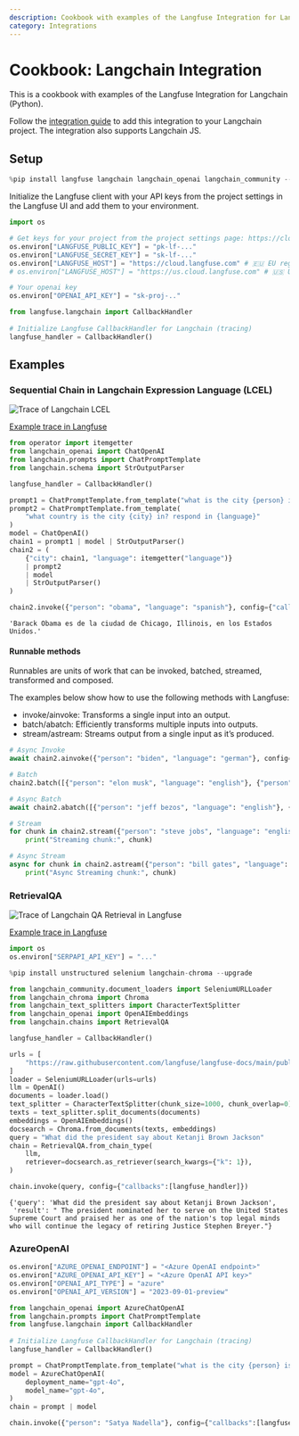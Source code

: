 ```yaml
---
description: Cookbook with examples of the Langfuse Integration for Langchain (Python).
category: Integrations
---
```


# Cookbook: Langchain Integration

This is a cookbook with examples of the Langfuse Integration for Langchain (Python).

Follow the [integration guide](https://langfuse.com/integrations/frameworks/langchain) to add this integration to your Langchain project. The integration also supports Langchain JS.

## Setup


```python
%pip install langfuse langchain langchain_openai langchain_community --upgrade
```

Initialize the Langfuse client with your API keys from the project settings in the Langfuse UI and add them to your environment.


```python
import os

# Get keys for your project from the project settings page: https://cloud.langfuse.com
os.environ["LANGFUSE_PUBLIC_KEY"] = "pk-lf-..." 
os.environ["LANGFUSE_SECRET_KEY"] = "sk-lf-..." 
os.environ["LANGFUSE_HOST"] = "https://cloud.langfuse.com" # 🇪🇺 EU region
# os.environ["LANGFUSE_HOST"] = "https://us.cloud.langfuse.com" # 🇺🇸 US region

# Your openai key
os.environ["OPENAI_API_KEY"] = "sk-proj-.."
```


```python
from langfuse.langchain import CallbackHandler
 
# Initialize Langfuse CallbackHandler for Langchain (tracing)
langfuse_handler = CallbackHandler()
```

## Examples

### Sequential Chain in Langchain Expression Language (LCEL)

![Trace of Langchain LCEL](https://langfuse.com/images/cookbook/integration_langchain/langchain_LCEL.png)

[Example trace in Langfuse](https://cloud.langfuse.com/project/cloramnkj0002jz088vzn1ja4/traces/dbe646b2b67957d22e8780c429b2d20f?timestamp=2025-06-11T09%3A09%3A58.823Z&display=details)


```python
from operator import itemgetter
from langchain_openai import ChatOpenAI
from langchain.prompts import ChatPromptTemplate
from langchain.schema import StrOutputParser

langfuse_handler = CallbackHandler()

prompt1 = ChatPromptTemplate.from_template("what is the city {person} is from?")
prompt2 = ChatPromptTemplate.from_template(
    "what country is the city {city} in? respond in {language}"
)
model = ChatOpenAI()
chain1 = prompt1 | model | StrOutputParser()
chain2 = (
    {"city": chain1, "language": itemgetter("language")}
    | prompt2
    | model
    | StrOutputParser()
)

chain2.invoke({"person": "obama", "language": "spanish"}, config={"callbacks":[langfuse_handler]})
```




    'Barack Obama es de la ciudad de Chicago, Illinois, en los Estados Unidos.'



#### Runnable methods

Runnables are units of work that can be invoked, batched, streamed, transformed and composed.

The examples below show how to use the following methods with Langfuse:

- invoke/ainvoke: Transforms a single input into an output.
- batch/abatch: Efficiently transforms multiple inputs into outputs.
- stream/astream: Streams output from a single input as it’s produced.


```python
# Async Invoke
await chain2.ainvoke({"person": "biden", "language": "german"}, config={"callbacks":[langfuse_handler]})

# Batch
chain2.batch([{"person": "elon musk", "language": "english"}, {"person": "mark zuckerberg", "language": "english"}], config={"callbacks":[langfuse_handler]})

# Async Batch
await chain2.abatch([{"person": "jeff bezos", "language": "english"}, {"person": "tim cook", "language": "english"}], config={"callbacks":[langfuse_handler]})

# Stream
for chunk in chain2.stream({"person": "steve jobs", "language": "english"}, config={"callbacks":[langfuse_handler]}):
    print("Streaming chunk:", chunk)

# Async Stream
async for chunk in chain2.astream({"person": "bill gates", "language": "english"}, config={"callbacks":[langfuse_handler]}):
    print("Async Streaming chunk:", chunk)

```

### RetrievalQA

![Trace of Langchain QA Retrieval in Langfuse](https://langfuse.com/images/cookbook/integration_langchain/langchain_qa_retrieval.png)

[Example trace in Langfuse](https://cloud.langfuse.com/project/cloramnkj0002jz088vzn1ja4/traces/84e1ac07dedbce3b2a236b6ece6950d9?timestamp=2025-06-11T09:29:10.248Z&display=details)


```python
import os
os.environ["SERPAPI_API_KEY"] = "..."
```


```python
%pip install unstructured selenium langchain-chroma --upgrade
```


```python
from langchain_community.document_loaders import SeleniumURLLoader
from langchain_chroma import Chroma
from langchain_text_splitters import CharacterTextSplitter
from langchain_openai import OpenAIEmbeddings
from langchain.chains import RetrievalQA

langfuse_handler = CallbackHandler()

urls = [
    "https://raw.githubusercontent.com/langfuse/langfuse-docs/main/public/state_of_the_union.txt",
]
loader = SeleniumURLLoader(urls=urls)
llm = OpenAI()
documents = loader.load()
text_splitter = CharacterTextSplitter(chunk_size=1000, chunk_overlap=0)
texts = text_splitter.split_documents(documents)
embeddings = OpenAIEmbeddings()
docsearch = Chroma.from_documents(texts, embeddings)
query = "What did the president say about Ketanji Brown Jackson"
chain = RetrievalQA.from_chain_type(
    llm,
    retriever=docsearch.as_retriever(search_kwargs={"k": 1}),
)

chain.invoke(query, config={"callbacks":[langfuse_handler]})
```




    {'query': 'What did the president say about Ketanji Brown Jackson',
     'result': " The president nominated her to serve on the United States Supreme Court and praised her as one of the nation's top legal minds who will continue the legacy of retiring Justice Stephen Breyer."}



### AzureOpenAI


```python
os.environ["AZURE_OPENAI_ENDPOINT"] = "<Azure OpenAI endpoint>"
os.environ["AZURE_OPENAI_API_KEY"] = "<Azure OpenAI API key>"
os.environ["OPENAI_API_TYPE"] = "azure"
os.environ["OPENAI_API_VERSION"] = "2023-09-01-preview"
```


```python
from langchain_openai import AzureChatOpenAI
from langchain.prompts import ChatPromptTemplate
from langfuse.langchain import CallbackHandler
 
# Initialize Langfuse CallbackHandler for Langchain (tracing)
langfuse_handler = CallbackHandler()

prompt = ChatPromptTemplate.from_template("what is the city {person} is from?")
model = AzureChatOpenAI(
    deployment_name="gpt-4o",
    model_name="gpt-4o",
)
chain = prompt | model

chain.invoke({"person": "Satya Nadella"}, config={"callbacks":[langfuse_handler]})
```
